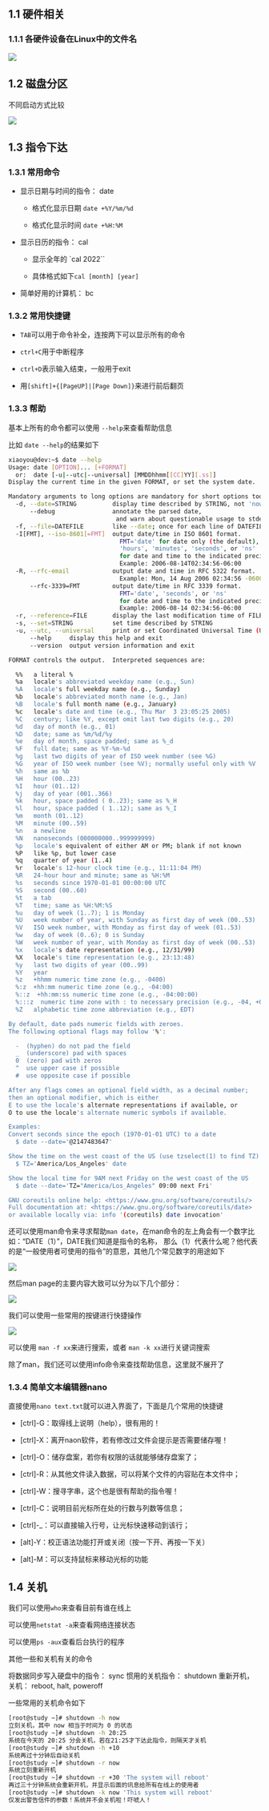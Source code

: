 ## 1.1 硬件相关

### 1.1.1 各硬件设备在Linux中的文件名

![](../images/2022-11-02-08-47-16-image.png) 

## 1.2 磁盘分区

不同启动方式比较

![](../images/2022-11-02-09-05-01-image.png)

## 1.3 指令下达

### 1.3.1 常用命令

- 显示日期与时间的指令： date
  
  - 格式化显示日期 `date +%Y/%m/%d`
  
  - 格式化显示时间 `date +%H:%M`

- 显示日历的指令： cal
  
  - 显示全年的 `cal 2022``
  
  - 具体格式如下`cal [month] [year]`

- 简单好用的计算机： bc

### 1.3.2 常用快捷键

- `TAB`可以用于命令补全，连按两下可以显示所有的命令

- `ctrl+C`用于中断程序

- `ctrl+D`表示输入结束，一般用于exit

- 用`[shift]+{[PageUP]|[Page Down]}`来进行前后翻页

### 1.3.3 帮助

基本上所有的命令都可以使用 `--help`来查看帮助信息

比如 `date --help`的结果如下

```bash
xiaoyou@dev:~$ date --help
Usage: date [OPTION]... [+FORMAT]
  or:  date [-u|--utc|--universal] [MMDDhhmm[[CC]YY][.ss]]
Display the current time in the given FORMAT, or set the system date.

Mandatory arguments to long options are mandatory for short options too.
  -d, --date=STRING          display time described by STRING, not 'now'
      --debug                annotate the parsed date,
                              and warn about questionable usage to stderr
  -f, --file=DATEFILE        like --date; once for each line of DATEFILE
  -I[FMT], --iso-8601[=FMT]  output date/time in ISO 8601 format.
                               FMT='date' for date only (the default),
                               'hours', 'minutes', 'seconds', or 'ns'
                               for date and time to the indicated precision.
                               Example: 2006-08-14T02:34:56-06:00
  -R, --rfc-email            output date and time in RFC 5322 format.
                               Example: Mon, 14 Aug 2006 02:34:56 -0600
      --rfc-3339=FMT         output date/time in RFC 3339 format.
                               FMT='date', 'seconds', or 'ns'
                               for date and time to the indicated precision.
                               Example: 2006-08-14 02:34:56-06:00
  -r, --reference=FILE       display the last modification time of FILE
  -s, --set=STRING           set time described by STRING
  -u, --utc, --universal     print or set Coordinated Universal Time (UTC)
      --help     display this help and exit
      --version  output version information and exit

FORMAT controls the output.  Interpreted sequences are:

  %%   a literal %
  %a   locale's abbreviated weekday name (e.g., Sun)
  %A   locale's full weekday name (e.g., Sunday)
  %b   locale's abbreviated month name (e.g., Jan)
  %B   locale's full month name (e.g., January)
  %c   locale's date and time (e.g., Thu Mar  3 23:05:25 2005)
  %C   century; like %Y, except omit last two digits (e.g., 20)
  %d   day of month (e.g., 01)
  %D   date; same as %m/%d/%y
  %e   day of month, space padded; same as %_d
  %F   full date; same as %Y-%m-%d
  %g   last two digits of year of ISO week number (see %G)
  %G   year of ISO week number (see %V); normally useful only with %V
  %h   same as %b
  %H   hour (00..23)
  %I   hour (01..12)
  %j   day of year (001..366)
  %k   hour, space padded ( 0..23); same as %_H
  %l   hour, space padded ( 1..12); same as %_I
  %m   month (01..12)
  %M   minute (00..59)
  %n   a newline
  %N   nanoseconds (000000000..999999999)
  %p   locale's equivalent of either AM or PM; blank if not known
  %P   like %p, but lower case
  %q   quarter of year (1..4)
  %r   locale's 12-hour clock time (e.g., 11:11:04 PM)
  %R   24-hour hour and minute; same as %H:%M
  %s   seconds since 1970-01-01 00:00:00 UTC
  %S   second (00..60)
  %t   a tab
  %T   time; same as %H:%M:%S
  %u   day of week (1..7); 1 is Monday
  %U   week number of year, with Sunday as first day of week (00..53)
  %V   ISO week number, with Monday as first day of week (01..53)
  %w   day of week (0..6); 0 is Sunday
  %W   week number of year, with Monday as first day of week (00..53)
  %x   locale's date representation (e.g., 12/31/99)
  %X   locale's time representation (e.g., 23:13:48)
  %y   last two digits of year (00..99)
  %Y   year
  %z   +hhmm numeric time zone (e.g., -0400)
  %:z  +hh:mm numeric time zone (e.g., -04:00)
  %::z  +hh:mm:ss numeric time zone (e.g., -04:00:00)
  %:::z  numeric time zone with : to necessary precision (e.g., -04, +05:30)
  %Z   alphabetic time zone abbreviation (e.g., EDT)

By default, date pads numeric fields with zeroes.
The following optional flags may follow '%':

  -  (hyphen) do not pad the field
  _  (underscore) pad with spaces
  0  (zero) pad with zeros
  ^  use upper case if possible
  #  use opposite case if possible

After any flags comes an optional field width, as a decimal number;
then an optional modifier, which is either
E to use the locale's alternate representations if available, or
O to use the locale's alternate numeric symbols if available.

Examples:
Convert seconds since the epoch (1970-01-01 UTC) to a date
  $ date --date='@2147483647'

Show the time on the west coast of the US (use tzselect(1) to find TZ)
  $ TZ='America/Los_Angeles' date

Show the local time for 9AM next Friday on the west coast of the US
  $ date --date='TZ="America/Los_Angeles" 09:00 next Fri'

GNU coreutils online help: <https://www.gnu.org/software/coreutils/>
Full documentation at: <https://www.gnu.org/software/coreutils/date>
or available locally via: info '(coreutils) date invocation'
```

还可以使用man命令来寻求帮助`man date`，在man命令的左上角会有一个数字比如：“DATE（1）”，DATE我们知道是指令的名称， 那么（1）代表什么呢？他代表的是“一般使用者可使用的指令”的意思，其他几个常见数字的用途如下

![](../images/2022-11-02-21-25-53-image.png)

然后man page的主要内容大致可以分为以下几个部分：

![](../images/2022-11-02-21-27-43-image.png)

我们可以使用一些常用的按键进行快捷操作

![](../images/2022-11-02-21-28-37-image.png)

可以使用 `man -f xx`来进行搜索，或者 `man -k xx`进行关键词搜索

除了man，我们还可以使用info命令来查找帮助信息，这里就不展开了

### 1.3.4 简单文本编辑器nano

直接使用`nano text.txt`就可以进入界面了，下面是几个常用的快捷键

- [ctrl]-G：取得线上说明（help），很有用的！

- [ctrl]-X：离开naon软件，若有修改过文件会提示是否需要储存喔！

- [ctrl]-O：储存盘案，若你有权限的话就能够储存盘案了；

- [ctrl]-R：从其他文件读入数据，可以将某个文件的内容贴在本文件中；

- [ctrl]-W：搜寻字串，这个也是很有帮助的指令喔！

- [ctrl]-C：说明目前光标所在处的行数与列数等信息；

- [ctrl]-_：可以直接输入行号，让光标快速移动到该行；

- [alt]-Y：校正语法功能打开或关闭（按一下开、再按一下关）

- [alt]-M：可以支持鼠标来移动光标的功能

## 1.4 关机

我们可以使用`who`来查看目前有谁在线上

可以使用`netstat -a`来查看网络连接状态

可以使用`ps -aux`查看后台执行的程序

其他一些和关机有关的命令

将数据同步写入硬盘中的指令： sync
惯用的关机指令： shutdown
重新开机，关机： reboot, halt, poweroff

一些常用的关机命令如下

```bash
[root@study ~]# shutdown -h now
立刻关机，其中 now 相当于时间为 0 的状态
[root@study ~]# shutdown -h 20:25
系统在今天的 20:25 分会关机，若在21:25才下达此指令，则隔天才关机
[root@study ~]# shutdown -h +10
系统再过十分钟后自动关机
[root@study ~]# shutdown -r now
系统立刻重新开机
[root@study ~]# shutdown -r +30 'The system will reboot'
再过三十分钟系统会重新开机，并显示后面的讯息给所有在线上的使用者
[root@study ~]# shutdown -k now 'This system will reboot'
仅发出警告信件的参数！系统并不会关机啦！吓唬人！
```
